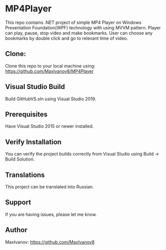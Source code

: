# MP4Player
This repo contains .NET project of simple MP4 Player on Windows Presentation Foundation(WPF) technology with using MVVM pattern. Player can play, pause, stop video and make bookmarks. User can choose any bookmarks by double click and go to relevant time of video.

## Clone:

Clone this repo to your local machine using: https://github.com/MaxIvanov8/MP4Player

## Visual Studio Build

Build GitHubVS.sln using Visual Studio 2019.

## Prerequisites
Have Visual Studio 2015 or newer installed.

## Verify Installation
You can verify the project builds correctly from Visual Studio using Build -> Build Solution.

## Translations
This project can be translated into Russian.

## Support
If you are having issues, please let me know.

## Author

MaxIvanov: https://github.com/MaxIvanov8
